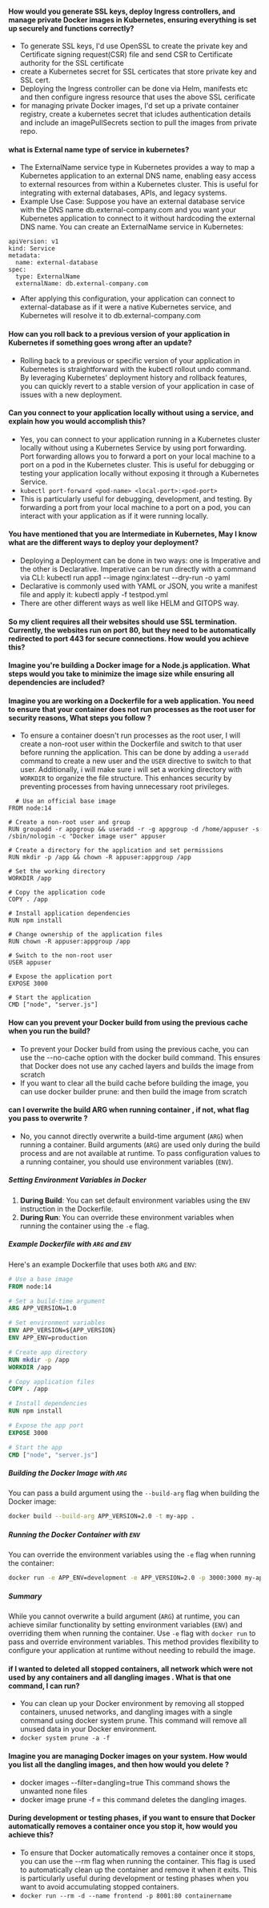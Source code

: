 #### How would you generate SSL keys, deploy Ingress controllers, and manage private Docker images in Kubernetes, ensuring everything is set up securely and functions correctly?
- To generate SSL keys, I'd use OpenSSL to create the private key and Certificate signing request(CSR) file and send CSR to Certificate authority for the SSL certificate
- create a Kubernetes secret for SSL certicates that store private key and SSL cert.
- Deploying the Ingress controller can be done via Helm, manifests etc and then configure ingress resource that uses the above SSL cerificate
- for managing private Docker images, I'd set up a private container registry, create a kubernetes secret that icludes authentication details and include an imagePullSecrets section to pull the images from private repo.

#### what is External name type of service in kubernetes?
- The ExternalName service type in Kubernetes provides a way to map a Kubernetes application to an external DNS name, enabling easy access to external resources from within a Kubernetes cluster. This is useful for integrating with external databases, APIs, and legacy systems.
- Example Use Case:
Suppose you have an external database service with the DNS name db.external-company.com and you want your Kubernetes application to connect to it without hardcoding the external DNS name. You can create an ExternalName service in Kubernetes:
```
apiVersion: v1
kind: Service
metadata:
  name: external-database
spec:
  type: ExternalName
  externalName: db.external-company.com
```
- After applying this configuration, your application can connect to external-database as if it were a native Kubernetes service, and Kubernetes will resolve it to db.external-company.com

#### How can you roll back to a previous version of your application in Kubernetes if something goes wrong after an update?
- Rolling back to a previous or specific  version of your application in Kubernetes is straightforward with the kubectl rollout undo command. By leveraging Kubernetes' deployment history and rollback features, you can quickly revert to a stable version of your application in case of issues with a new deployment.

#### Can you connect to your application locally without using a service, and explain how you would accomplish this?
- Yes, you can connect to your application running in a Kubernetes cluster locally without using a Kubernetes Service by using port forwarding. Port forwarding allows you to forward a port on your local machine to a port on a pod in the Kubernetes cluster. This is useful for debugging or testing your application locally without exposing it through a Kubernetes Service.
- ```kubectl port-forward <pod-name> <local-port>:<pod-port>```
- This is particularly useful for debugging, development, and testing. By forwarding a port from your local machine to a port on a pod, you can interact with your application as if it were running locally.

#### You have mentioned that you are Intermediate in Kubernetes, May I know what are the different ways to deploy your deployment?
- Deploying a Deployment can be done in two ways: one is Imperative and the other is Declarative. Imperative can be run directly with a command via CLI:
kubectl run app1 --image nginx:latest --dry-run -o yaml
- Declarative is commonly used with YAML or JSON, you write a manifest file and apply it:
kubectl apply -f testpod.yml
- There are other different ways as well like HELM and GITOPS way.

#### So my client requires all their websites should use SSL termination. Currently, the websites run on port 80, but they need to be automatically redirected to port 443 for secure connections. How would you achieve this?

#### Imagine you're building a Docker image for a Node.js application. What steps would you take to minimize the image size while ensuring all dependencies are included?

#### Imagine you are working on a Dockerfile for a web application. You need to ensure that your container does not run processes as the root user for security reasons, What steps you follow ?
- To ensure a container doesn't run processes as the root user, I will create a non-root user within the Dockerfile and switch to that user before running the application. This can be done by adding a `useradd` command to create a new user and the `USER` directive to switch to that user. Additionally, i will make sure i will set a working directory with `WORKDIR` to organize the file structure. This enhances security by preventing processes from having unnecessary root privileges.
```
  # Use an official base image
FROM node:14

# Create a non-root user and group
RUN groupadd -r appgroup && useradd -r -g appgroup -d /home/appuser -s /sbin/nologin -c "Docker image user" appuser

# Create a directory for the application and set permissions
RUN mkdir -p /app && chown -R appuser:appgroup /app

# Set the working directory
WORKDIR /app

# Copy the application code
COPY . /app

# Install application dependencies
RUN npm install

# Change ownership of the application files
RUN chown -R appuser:appgroup /app

# Switch to the non-root user
USER appuser

# Expose the application port
EXPOSE 3000

# Start the application
CMD ["node", "server.js"]
```

#### How can you prevent your Docker build from using the previous cache when you run the build?
- To prevent your Docker build from using the previous cache, you can use the --no-cache option with the docker build command. This ensures that Docker does not use any cached layers and builds the image from scratch
- If you want to clear all the build cache before building the image, you can use docker builder prune: and then build the image from scratch

#### can I overwrite the build ARG when running container , if not, what flag you pass to overwrite ?
- No, you cannot directly overwrite a build-time argument (`ARG`) when running a container. Build arguments (`ARG`) are used only during the build process and are not available at runtime. To pass configuration values to a running container, you should use environment variables (`ENV`).

##### Setting Environment Variables in Docker

1. **During Build**: You can set default environment variables using the `ENV` instruction in the Dockerfile.
2. **During Run**: You can override these environment variables when running the container using the `-e` flag.

##### Example Dockerfile with `ARG` and `ENV`

Here's an example Dockerfile that uses both `ARG` and `ENV`:

```Dockerfile
# Use a base image
FROM node:14

# Set a build-time argument
ARG APP_VERSION=1.0

# Set environment variables
ENV APP_VERSION=${APP_VERSION}
ENV APP_ENV=production

# Create app directory
RUN mkdir -p /app
WORKDIR /app

# Copy application files
COPY . /app

# Install dependencies
RUN npm install

# Expose the app port
EXPOSE 3000

# Start the app
CMD ["node", "server.js"]
```

##### Building the Docker Image with `ARG`

You can pass a build argument using the `--build-arg` flag when building the Docker image:

```sh
docker build --build-arg APP_VERSION=2.0 -t my-app .
```

##### Running the Docker Container with `ENV`

You can override the environment variables using the `-e` flag when running the container:

```sh
docker run -e APP_ENV=development -e APP_VERSION=2.0 -p 3000:3000 my-app
```

##### Summary

While you cannot overwrite a build argument (`ARG`) at runtime, you can achieve similar functionality by setting environment variables (`ENV`) and overriding them when running the container. Use `-e` flag with `docker run` to pass and override environment variables. This method provides flexibility to configure your application at runtime without needing to rebuild the image.

####  if I wanted to deleted all stopped containers, all network which were not used by any containers and all dangling images . What is that one command, I can run?
- You can clean up your Docker environment by removing all stopped containers, unused networks, and dangling images with a single command using docker system prune. This command will remove all unused data in your Docker environment.
- ```docker system prune -a -f```

#### Imagine you are managing Docker images on your system. How would you list all the dangling images, and then how would you delete ?
- docker images --filter=dangling=true This command shows the unwanted none files
- docker image prune -f = this command deletes the dangling images.

#### During development or testing phases, if you want to ensure that Docker automatically removes a container once you stop it, how would you achieve this?
- To ensure that Docker automatically removes a container once it stops, you can use the --rm flag when running the container. This flag is used to automatically clean up the container and remove it when it exits. This is particularly useful during development or testing phases when you want to avoid accumulating stopped containers.
- ``` docker run --rm -d --name frontend -p 8001:80 containername ```


